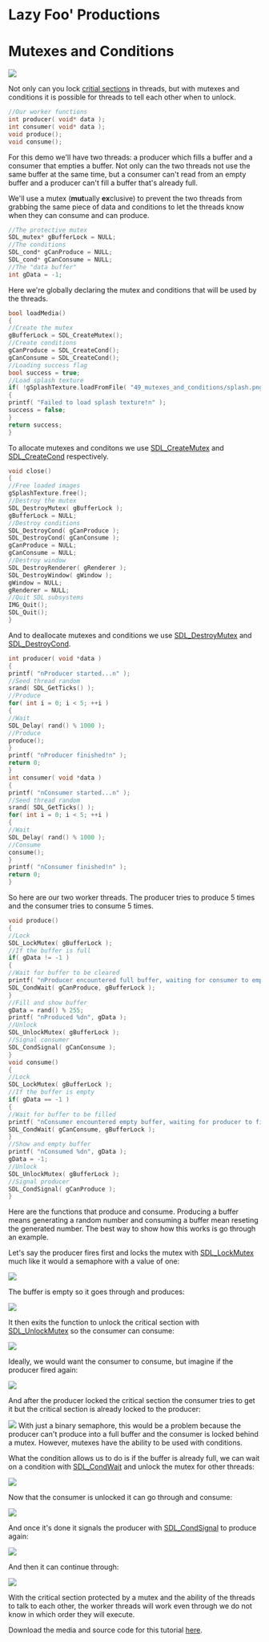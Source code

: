 # Lazy Foo' Productions


# Mutexes and Conditions

![](images/preview-46.png)

Not only can you lock [critial sections](Multithreading.md) in threads, but with mutexes and conditions it is possible for threads to
tell each other when to unlock.
```cpp
//Our worker functions
int producer( void* data );
int consumer( void* data );
void produce();
void consume();
```
For this demo we'll have two threads: a producer which fills a buffer and a consumer that empties a buffer. Not only can the two threads not use the same buffer at the same time, but
a consumer can't read from an empty buffer and a producer can't fill a buffer that's already full.

We'll use a mutex (**mut**ually **ex**clusive) to prevent the two threads from grabbing the same piece of data and conditions to let the threads know when they can consume and
can produce.
```cpp
//The protective mutex
SDL_mutex* gBufferLock = NULL;
//The conditions
SDL_cond* gCanProduce = NULL;
SDL_cond* gCanConsume = NULL;
//The "data buffer"
int gData = -1;
```
Here we're globally declaring the mutex and conditions that will be used by the threads.
```cpp
bool loadMedia()
{
//Create the mutex
gBufferLock = SDL_CreateMutex();
//Create conditions
gCanProduce = SDL_CreateCond();
gCanConsume = SDL_CreateCond();
//Loading success flag
bool success = true;
//Load splash texture
if( !gSplashTexture.loadFromFile( "49_mutexes_and_conditions/splash.png" ) )
{
printf( "Failed to load splash texture!n" );
success = false;
}
return success;
}
```
To allocate mutexes and conditons we use [SDL_CreateMutex](http://wiki.libsdl.org/SDL_CreateMutex) and
[SDL_CreateCond](http://wiki.libsdl.org/SDL_CreateCond) respectively.
```cpp
void close()
{
//Free loaded images
gSplashTexture.free();
//Destroy the mutex
SDL_DestroyMutex( gBufferLock );
gBufferLock = NULL;
//Destroy conditions
SDL_DestroyCond( gCanProduce );
SDL_DestroyCond( gCanConsume );
gCanProduce = NULL;
gCanConsume = NULL;
//Destroy window
SDL_DestroyRenderer( gRenderer );
SDL_DestroyWindow( gWindow );
gWindow = NULL;
gRenderer = NULL;
//Quit SDL subsystems
IMG_Quit();
SDL_Quit();
}
```
And to deallocate mutexes and conditions we use [SDL_DestroyMutex](http://wiki.libsdl.org/SDL_DestroyMutex) and
[SDL_DestroyCond](http://wiki.libsdl.org/SDL_DestroyCond).
```cpp
int producer( void *data )
{
printf( "nProducer started...n" );
//Seed thread random
srand( SDL_GetTicks() );
//Produce
for( int i = 0; i < 5; ++i )
{
//Wait
SDL_Delay( rand() % 1000 );
//Produce
produce();
}
printf( "nProducer finished!n" );
return 0;
}
int consumer( void *data )
{
printf( "nConsumer started...n" );
//Seed thread random
srand( SDL_GetTicks() );
for( int i = 0; i < 5; ++i )
{
//Wait
SDL_Delay( rand() % 1000 );
//Consume
consume();
}
printf( "nConsumer finished!n" );
return 0;
}
```
So here are our two worker threads. The producer tries to produce 5 times and the consumer tries to consume 5 times.
```cpp
void produce()
{
//Lock
SDL_LockMutex( gBufferLock );
//If the buffer is full
if( gData != -1 )
{
//Wait for buffer to be cleared
printf( "nProducer encountered full buffer, waiting for consumer to empty buffer...n" );
SDL_CondWait( gCanProduce, gBufferLock );
}
//Fill and show buffer
gData = rand() % 255;
printf( "nProduced %dn", gData );
//Unlock
SDL_UnlockMutex( gBufferLock );
//Signal consumer
SDL_CondSignal( gCanConsume );
}
void consume()
{
//Lock
SDL_LockMutex( gBufferLock );
//If the buffer is empty
if( gData == -1 )
{
//Wait for buffer to be filled
printf( "nConsumer encountered empty buffer, waiting for producer to fill buffer...n" );
SDL_CondWait( gCanConsume, gBufferLock );
}
//Show and empty buffer
printf( "nConsumed %dn", gData );
gData = -1;
//Unlock
SDL_UnlockMutex( gBufferLock );
//Signal producer
SDL_CondSignal( gCanProduce );
}
```
Here are the functions that produce and consume. Producing a buffer means generating a random number and consuming a buffer mean reseting the generated number. The best way to show
how this works is go through an example.

Let's say the producer fires first and locks the mutex with [SDL_LockMutex](http://wiki.libsdl.org/SDL_LockMutex) much like it would a semaphore with a
value of one:

![](images/run_01.png)

The buffer is empty so it goes through and produces:

![](images/run_02.png)

It then exits the function to unlock the critical section with [SDL_UnlockMutex](http://wiki.libsdl.org/SDL_UnlockMutex) so the consumer can consume:

![](images/run_03.png)

Ideally, we would want the consumer to consume, but imagine if the producer fired again:

![](images/run_01.png)

And after the producer locked the critical section the consumer tries to get it but the critical section is already locked to the producer:

![](images/run_05.png)
With just a binary semaphore, this would be a problem because the producer can't produce into a full buffer and the consumer is locked behind a mutex. However, mutexes have the
ability to be used with conditions.

What the condition allows us to do is if the buffer is already full, we can wait on a condition with
[SDL_CondWait](http://wiki.libsdl.org/SDL_CondWait) and unlock the mutex for other threads:

![](images/run_06.png)

Now that the consumer is unlocked it can go through and consume:

![](images/run_07.png)

And once it's done it signals the producer with [SDL_CondSignal](http://wiki.libsdl.org/SDL_CondSignal) to produce again:

![](images/run_08.png)

And then it can continue through:

![](images/run_09.png)

With the critical section protected by a mutex and the ability of the threads to talk to each other, the worker threads will work even through we do not know in which order they will
execute.

Download the media and source code for this tutorial [here](zip/49_mutexes_and_conditions.zip).
